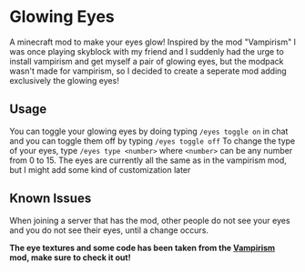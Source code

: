 # Glowing Eyes
A minecraft mod to make your eyes glow! Inspired by the mod "Vampirism"
I was once playing skyblock with my friend and I suddenly had the urge to install vampirism and get myself a pair of glowing eyes, but the modpack wasn't made for vampirism, so I decided to create a seperate mod adding exclusively the glowing eyes!

## Usage
You can toggle your glowing eyes by doing typing `/eyes toggle on` in chat and you can toggle them off by typing `/eyes toggle off`
To change the type of your eyes, type `/eyes type <number>` where `<number>` can be any number from 0 to 15. The eyes are currently all the same as in the vampirism mod, but I might add some kind of customization later

## Known Issues
When joining a server that has the mod, other people do not see your eyes and you do not see their eyes, until a change occurs.

**The eye textures and some code has been taken from the [Vampirism](https://github.com/TeamLapen/Vampirism) mod, make sure to check it out!**
